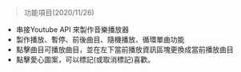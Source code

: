 > 功能項目(2020/11/26)
 * 串接Youtube API 來製作音樂播放器
 * 製作播放、暫停、前後曲目、隨機播放、循環單曲功能
 * 點擊曲目可播放曲目，並在左下當前播放資訊區塊更換成當前播放曲目
 * 點擊愛心圖案，可以標記(或取消標記)喜歡。
